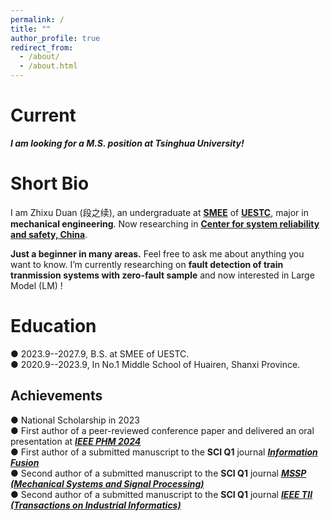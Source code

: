```yaml
---
permalink: /
title: ""
author_profile: true
redirect_from: 
  - /about/
  - /about.html
---
```

Current
======
***I am looking for a M.S. position at Tsinghua University!***


Short Bio
======
I am Zhixu Duan (段之续), an undergraduate at [**SMEE**](https://www.smee.uestc.edu.cn/) of [**UESTC**](https://www.uestc.edu.cn/), major in **mechanical engineering**. Now researching in [**Center for system reliability and safety, China**](http://relialab.org/).    

**Just a beginner in many areas.** Feel free to ask me about anything you want to know.   I’m currently researching on **fault detection of train tranmission systems with zero-fault sample** and now interested in Large Model (LM) !     
        

Education
======
&#9679; 2023.9--2027.9, B.S. at SMEE of UESTC.   
&#9679; 2020.9--2023.9, In No.1 Middle School of Huairen, Shanxi Province.


Achievements
------
&#9679; National Scholarship in 2023   
&#9679; First author of a peer-reviewed conference paper and delivered an oral presentation at [***IEEE PHM 2024***](https://2024.globalphm.org/)   
&#9679; First author of a submitted manuscript to the **SCI Q1** journal [***Information Fusion***](https://www.sciencedirect.com/journal/information-fusion)     
&#9679; Second author of a submitted manuscript to the **SCI Q1** journal [***MSSP (Mechanical Systems and Signal Processing)***](https://www.sciencedirect.com/journal/mechanical-systems-and-signal-processing)    
&#9679; Second author of a submitted manuscript to the **SCI Q1** journal [***IEEE TII (Transactions on Industrial Informatics)***](https://www.ieee-ies.org/pubs/transactions-on-industrial-informatics) 